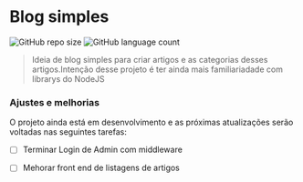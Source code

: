 


# Blog simples

<!---Esses são exemplos. Veja https://shields.io para outras pessoas ou para personalizar este conjunto de escudos. Você pode querer incluir dependências, status do projeto e informações de licença aqui--->


![GitHub repo size](https://img.shields.io/github/repo-size/laurielylourenco/simple_blog?style=for-the-badge)
![GitHub language count](https://img.shields.io/github/languages/count/laurielylourenco/simple_blog?style=for-the-badge)

<!--- <img src="exemplo-image.png" alt="exemplo imagem"> --->

> Ideia de blog simples para criar artigos e as categorias desses artigos.Intenção desse projeto é ter ainda mais familiariadade com librarys do NodeJS

### Ajustes e melhorias

O projeto ainda está em desenvolvimento e as próximas atualizações serão voltadas nas seguintes tarefas:

- [ ] Terminar Login de Admin com middleware
- [ ] Mehorar front end de listagens de artigos 














